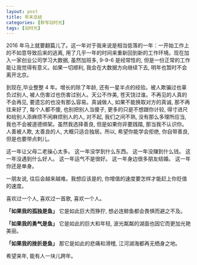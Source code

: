 ```yaml
---
layout: post
title: 年末总结
categories: [默写旧时光]
tags: [旧时光]
---
```


2016 年马上就要翻篇儿了。这一年对于我来说是相当低落的一年：一开始工作上的不如意导致后来的逃离, 用了几乎一年的时间来重新回到新的工作环境。现在加入一家创业公司学习大数据, 虽然加班多, 9-9-6 是经常性的, 但是一份正常的工作能让我觉得有意义。如果一切顺利, 我会在大数据方向继续下去, 明年也暂时不会离开北京。

到现在,毕业整整 4 年。增长的除了年龄, 还有一星半点的经验。被人欺骗过也辜负过别人, 被人伤害过也伤害过别人。天公不作美, 苍天饶过谁。不再见的人真的不会再见, 要遗忘的也没有那么容易。真诚做人, 如果不能换取对方的真诚, 那不再往来好了, 每个人都不傻, 也别把别人当傻子, 更多的只是不想跟你计较, 得寸进尺和给别人添麻烦不闲麻烦别人的人, 对不起, 我们之间不熟, 没有那么多理所应当, 我也不会被道德绑架。虽然我选择善良, 但是如果你非要践踏, 那当我不认识你。人善被人欺, 太善良的人, 大概只适合独居。所以, 希望你能学会拒绝, 你自带善良, 但是也要带点刺儿。

这一年让父母二老操心太多。
这一年没学到什么东西。
这一年没赚到什么钱。
这一年没遇到什么好人。
这一年运气不是很好。
这一年身边很多朋友结婚。
这一年你还是单身。

一朋友说, 往后会越来越难。我想应该是的, 你增值的速度要怎样才能赶上你贬值的速度。

喜欢过一个人, 喜欢过一首歌, 喜欢一个人。

**「如果我的孤独是鱼」**
它是如此巨大而狰狞,
想必连鲸鱼都会畏惧而避之不及。

**「如果我的勇气是鱼」**
它是如此的巨大和年轻,
波光粼粼的湖面也因它而更加光艳美丽。

**「如果我的挫折是鱼」**
那它是如此的悲痛和滑稽,
江河湖海都再无栖身之地。

希望来年, 能有人一块儿跨年。
